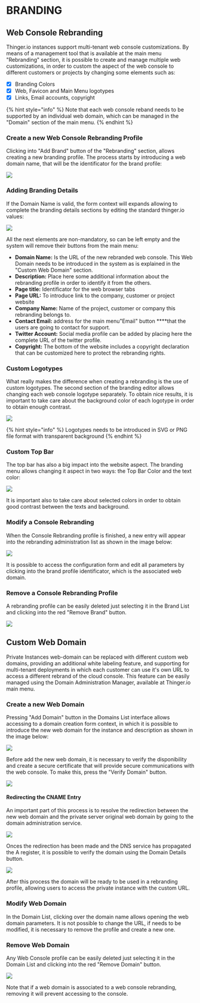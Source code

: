 # BRANDING

## Web Console Rebranding

Thinger.io instances support multi-tenant web console customizations. By means of a management tool that is available at the main menu "Rebranding" section, it is possible to create and manage multiple web customizations, in order to custom the aspect of the web console to different customers or projects by changing some elements such as:

* [x] Branding Colors
* [x] Web, Favicon and Main Menu logotypes
* [x] Links, Email accounts, copyright

{% hint style="info" %}
Note that each web console reband needs to be supported by an individual web domain, which can be managed in the "Domain" section of the main menu.
{% endhint %}

### Create a new Web Console Rebranding Profile

Clicking into "Add Brand" button of the "Rebranding" section, allows creating a new branding profile. The process starts by introducing a web domain name, that will be the identificator for the brand profile:

![](../../.gitbook/assets/image%20%28178%29.png)

### Adding Branding Details

If the Domain Name is valid, the form context will expands allowing to complete the branding details sections by editing the standard thinger.io values:

![](../../.gitbook/assets/image%20%2825%29.png)

All the next elements are non-mandatory, so can be left empty and the system will remove their buttons from the main menu:

* **Domain Name:** Is the URL of the new rebranded web console. This Web Domain needs to be introduced in the system as is explained in the "Custom Web Domain" section. 
* **Description:** Place here some additional information about the rebranding profile in order to identify it from the others.
* **Page title:** Identificator for the web browser tabs
* **Page URL:** To introduce link to the company, customer or project website
* **Company Name:** Name of the project, customer or company this rebranding belongs to. 
* **Contact Email:** address for the main menu"Email" button ****that the users are going to contact for support.
* **Twitter Account:**  Social media profile can be added by placing here the complete URL of the twitter profile.
* **Copyright:** The bottom of the website includes a copyright declaration that can be customized here to protect the rebranding rights.  

### Custom Logotypes

What really makes the difference when creating a rebranding is the use of custom logotypes. The second section of the branding editor allows changing each web console logotype separately. To obtain nice results, it is important to take care about the background color of each logotype in order to obtain enough contrast.

![](../../.gitbook/assets/image%20%28102%29.png)

{% hint style="info" %}
Logotypes needs to be introduced in SVG or PNG file format with transparent background 
{% endhint %}

### **Custom Top Bar**

The top bar has also a big impact into the website aspect. The branding menu allows changing it aspect in two ways: the Top Bar Color and the text color:

![](../../.gitbook/assets/image%20%2880%29.png)

It is important also to take care about selected colors in order to obtain good contrast between the texts and background. 

### **Modify a Console Rebranding**

When the Console Rebranding profile is finished, a new entry will appear into the rebranding administration list as shown in the image below:

![](../../.gitbook/assets/image%20%281%29.png)

It is possible to access the configuration form and edit all parameters by clicking into the brand profile identificator, which is the associated web domain.

### Remove a Console Rebranding Profile

A rebranding profile can be easily deleted just selecting it in the Brand List and clicking into the red "Remove Brand" button.

![](../../.gitbook/assets/image%20%28100%29.png)

## Custom Web Domain 

Private Instances web-domain can be replaced with different custom web domains, providing an additional white labeling feature, and supporting for multi-tenant deployments in which each customer can use it's own URL to access a different rebrand of the cloud console. This feature can be easily managed using the Domain Administration Manager, available at Thinger.io main menu.

### Create a new Web Domain

Pressing "Add Domain" button in the Domains List interface allows accessing to a domain creation form context, in which it is possible to introduce the new web domain for the instance and description as shown in the image below: 

![](../../.gitbook/assets/image%20%28209%29.png)

Before add the new web domain, it is necessary to verify the disponibility and create a secure certificate that will provide secure communications with the web console. To make this, press the "Verify Domain" button. 

![](../../.gitbook/assets/image%20%28228%29.png)

#### Redirecting the CNAME Entry 

An important part of this process is to resolve the redirection between the new web domain and the private server original web domain by going to the domain administration service. 

![](../../.gitbook/assets/image%20%28211%29.png)

Onces the redirection has been made and the DNS service has propagated the A register, it is possible to verify the domain using the Domain Details button. 

![](../../.gitbook/assets/image%20%2849%29.png)

After this process the domain will be ready to be used in a rebranding profile, allowing users to access the private instance with the custom URL.

### Modify Web Domain

In the Domain List, clicking over the domain name allows opening the web domain parameters. It is not possible to change the URL, if needs to be modified, it is necessary to remove the profile and create a new one. 

### Remove Web Domain

Any Web Console profile can be easily deleted just selecting it in the Domain List and clicking into the red "Remove Domain" button.

![](../../.gitbook/assets/image%20%28104%29.png)

Note that if a web domain is associated to a web console rebranding, removing it will prevent accessing to the console.

